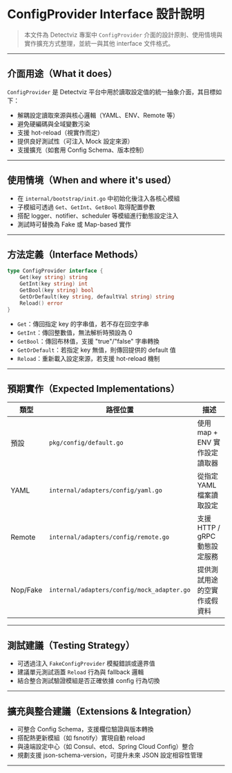 # ConfigProvider Interface 設計說明

> 本文件為 Detectviz 專案中 `ConfigProvider` 介面的設計原則、使用情境與實作擴充方式整理，並統一與其他 interface 文件格式。

---

## 介面用途（What it does）

`ConfigProvider` 是 Detectviz 平台中用於讀取設定值的統一抽象介面，其目標如下：

- 解耦設定讀取來源與核心邏輯（YAML、ENV、Remote 等）
- 避免硬編碼與全域變數污染
- 支援 hot-reload（視實作而定）
- 提供良好測試性（可注入 Mock 設定來源）
- 支援擴充（如套用 Config Schema、版本控制）

---

## 使用情境（When and where it's used）

- 在 `internal/bootstrap/init.go` 中初始化後注入各核心模組
- 子模組可透過 `Get`、`GetInt`、`GetBool` 取得配置參數
- 搭配 logger、notifier、scheduler 等模組進行動態設定注入
- 測試時可替換為 Fake 或 Map-based 實作

---

## 方法定義（Interface Methods）

```go
type ConfigProvider interface {
    Get(key string) string
    GetInt(key string) int
    GetBool(key string) bool
    GetOrDefault(key string, defaultVal string) string
    Reload() error
}
```

- `Get`：傳回指定 key 的字串值，若不存在回空字串
- `GetInt`：傳回整數值，無法解析時預設為 0
- `GetBool`：傳回布林值，支援 "true"/"false" 字串轉換
- `GetOrDefault`：若指定 key 無值，則傳回提供的 default 值
- `Reload`：重新載入設定來源，若支援 hot-reload 機制

---

## 預期實作（Expected Implementations）

| 類型     | 路徑位置                                   | 描述                            |
|----------|--------------------------------------------|---------------------------------|
| 預設     | `pkg/config/default.go`                    | 使用 map + ENV 實作設定讀取器   |
| YAML     | `internal/adapters/config/yaml.go`         | 從指定 YAML 檔案讀取設定         |
| Remote   | `internal/adapters/config/remote.go`       | 支援 HTTP / gRPC 動態設定服務   |
| Nop/Fake | `internal/adapters/config/mock_adapter.go` | 提供測試用途的空實作或假資料     |

---

## 測試建議（Testing Strategy）

- 可透過注入 `FakeConfigProvider` 模擬錯誤或邊界值
- 建議單元測試涵蓋 `Reload` 行為與 fallback 邏輯
- 結合整合測試驗證模組是否正確依據 config 行為切換

---

## 擴充與整合建議（Extensions & Integration）

- 可整合 Config Schema，支援欄位驗證與版本轉換
- 搭配熱更新模組（如 fsnotify）實現自動 reload
- 與遠端設定中心（如 Consul、etcd、Spring Cloud Config）整合
- 規劃支援 json-schema-version，可提升未來 JSON 設定相容性管理

---